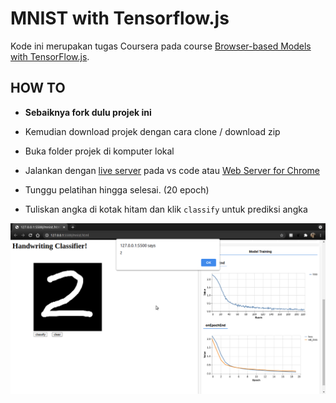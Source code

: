 # MNIST with Tensorflow.js

Kode ini merupakan tugas Coursera pada course [Browser-based Models with TensorFlow.js](https://www.coursera.org/learn/browser-based-models-tensorflow/home/welcome).

## HOW TO

- **Sebaiknya fork dulu projek ini**

- Kemudian download projek dengan cara clone / download zip

- Buka folder projek di komputer lokal

- Jalankan dengan [live server](https://marketplace.visualstudio.com/items?itemName=ritwickdey.LiveServer) pada vs code atau [Web Server for Chrome](https://chrome.google.com/webstore/detail/web-server-for-chrome/ofhbbkphhbklhfoeikjpcbhemlocgigb)

- Tunggu pelatihan hingga selesai. (20 epoch)

- Tuliskan angka di kotak hitam dan klik `classify` untuk prediksi angka

![mnist](mnist.png)

